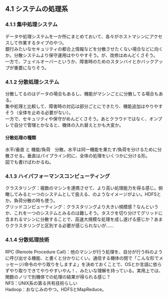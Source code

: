 ## 4.1 システムの処理系


### 4.1.1 集中処理システム
データや処理システムを一か所にまとめておいて、各々がホストマシンにアクセスして作業するタイプのやつ。  
銀行みたいなセキュリティの都合上情報などを分散させたくない場合などに向くか。分散システムより保守運用はやりやすそう。が、改修はめんどくさそう。  
一方で、フェイルオーバーというか、障害時のためのスタンバイとかバックアップが重要になりそう。


### 4.1.2 分散処理システム
分散してるのはデータの場合もあるし、機能がマシンごとに分散してる場合もある。  
集中処理と比較して、障害時の対応は部分ごとにできたり、機能追加はやりやすそう（全体を止める必要がない）。  
一方で、セキュリティや保守がめんどくさそう。あとクラウドではなく、オンプレで自分で管理とかなると、機体の入れ替えとかも大変か。


#### 分散処理の種類
水平/垂直 と 機能/負荷　分散。水平は同一機能を果たす/負荷を分けるために分散させる。垂直はパイプライン的に、全体の処理をいくつかに分ける形。  
図でも書けばわかるね。


### 4.1.3 ハイパフォーマンスコンピューティング
クラスタリング：複数のマシンを連携させて、より高い処理能力を得る感じ。俯瞰してみると一つのシステムとして扱える、のようなイメージがよい。HDFSとか。負荷分散の時も使う。  
グリッドコンピューティング：クラスタリングより大きい規模感？なんというか、これを一つのシステムとみるのは難しそう。タスクを切り分けてグリッドに含まれるマシンに分散することで、高速大規模な処理を成し遂げる感じか？あまりクラスタリングと区別する必要が感じられないが......


### 4.1.4 分散処理技術

RPC (Remote Procedure Call)：他のマシンが行う処理を、自分が行う科のように呼び出せる機能、と書くと分かりにくい。通信する機体の間で「こんな形でメッセージ/命令のやり取りをしますよ」を決めておくことで、OSとか言語に依らずやり取りできてやりやすいやん！、みたいな理解を持っている。実用上では、関数のノリで別機体での処理の結果が得られる感じ？  
NFS：UNIX系の第る共有技術らしい  
Hadoop：おなじみのやつ。HDFSとMapReduce。
